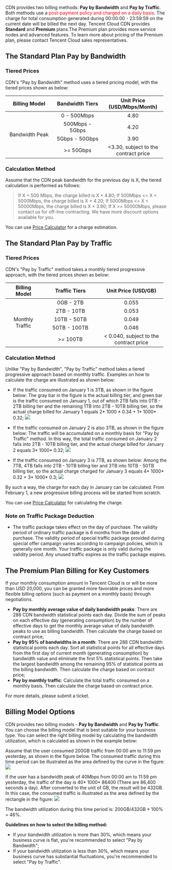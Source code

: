 
CDN provides two billing methods:  **Pay by Bandwidth** and **Pay by Traffic**. Both methods use a <font color="red">post-payment policy and charged on a daily basis</font>. The charge for total consumption generated during 00:00:00 - 23:59:59 on the current date will be billed the next day.
Tencent Cloud CDN provides **Standard** and **Premium** plans.The Premium plan provides more service nodes and advanced features. To learn more about pricing of the Premium plan, please contact Tencent Cloud sales representatives.

## The Standard Plan Pay by Bandwidth
### Tiered Prices
CDN's "Pay by Bandwidth" method uses a tiered pricing model, with the tiered prices shown as below:
<table  style="width:494px">
	<thead>
		<tr>
			<th scope="col" style="width: 145px;">Billing Model</th>
			<th scope="col" style="width: 154px;">Bandwidth Tiers</th>
			<th scope="col" style="width: 180px;">Unit Price (USD/Mbps/Month)</th>
		</tr>
	</thead>
	<tbody>
		<tr>
			<td colspan="1" rowspan="4" style="text-align: center; width: 145px;">Bandwidth Peak</td>
			<td style="text-align: center; width: 154px;">0 - 500Mbps</td>
			<td style="text-align: center; width: 180px;">4.80</td>
		</tr>
		<tr>
			<td style="text-align: center; width: 154px;">500Mbps - 5Gbps</td>
			<td style="text-align: center; width: 180px;">4.20</td>
		</tr>
		<tr>
			<td style="text-align: center; width: 154px;">5Gbps - 50Gbps</td>
			<td style="text-align: center; width: 180px;">3.90</td>
		</tr>
		<tr>
			<td style="text-align: center; width: 154px;">>= 50Gbps</td>
			<td style="text-align: center; width: 180px;"><3.30, subject to the contract price</td>
		</tr>
	</tbody>
</table>

### Calculation Method
Assume that the CDN peak bandwidth for the previous day is X, the tiered calculation is performed as follows:

> If X < 500 Mbps, the charge billed is X  &times; 4.80;
> If 500Mbps <= X < 5000Mbps, the charge billed is X  &times; 4.20;
> If 5000Mbps <= X < 50000Mbps, the charge billed is X &times; 3.90;
> If X >= 50000Mbps, please contact us for off-line contracting. We have more discount options available for you.

You can use [Price Calculator](https://buy.qcloud.com/calculator/cdn) for a charge estimation.

## The Standard Plan Pay by Traffic
### Tiered Prices
CDN's "Pay by Traffic" method takes a monthly tiered progressive approach, with the tiered prices shown as below:
<table  style="width:494px">
	<thead>
		<tr>
			<th scope="col" style="width:98px">Billing Model</th>
			<th scope="col" style="width: 170px;">Traffic Tiers</th>
			<th scope="col" style="width: 189px;">Unit Price (USD/GB)</th>
		</tr>
	</thead>
	<tbody>
		<tr>
			<td colspan="1" rowspan="5" style="text-align:center; width:98px">Monthly Traffic</td>
			<td style="text-align: center; width: 170px;">0GB - 2TB</td>
			<td style="text-align: center; width: 189px;">0.055</td>
		</tr>
		<tr>
			<td style="text-align: center; width: 170px;">2TB - 10TB</td>
			<td style="text-align: center; width: 189px;">0.053</td>
		</tr>
		<tr>
			<td style="text-align: center; width: 170px;">10TB - 50TB</td>
			<td style="text-align: center; width: 189px;">0.049</td>
		</tr>
		<tr>
			<td style="text-align: center; width: 170px;">50TB - 100TB</td>
			<td style="text-align: center; width: 189px;">0.046</td>
		</tr>
		<tr>
			<td style="text-align: center; width: 170px;">>= 100TB</td>
			<td style="text-align: center; width: 189px;">< 0.040, subject to the contract price</td>
		</tr>
	</tbody>
</table>

### Calculation Method

Unlike "Pay by Bandwidth", "Pay by Traffic" method takes a tiered progressive approach based on monthly traffic. Examples on how to calculate the charge are illustrated as shown below:

+ If the traffic consumed on January 1 is 3TB, as shown in the figure below: The gray bar in the figure is the actual billing tier, and green bar is the traffic consumed on January 1, out of which 2TB falls into 0TB - 2TB billing tier and the remaining 1TB into 2TB - 10TB billing tier, so the actual charge billed for January 1 equals 2\* 1000 \* 0.34 + 1\* 1000\* 0.32;
  ![](https://mc.qcloudimg.com/static/img/bfdae242f6cca57421a65e46a96b0c67/image.png)

+ If the traffic consumed on January 2 is also 3TB, as shown in the figure below: The traffic will be accumulated on a monthly basis for "Pay by Traffic" method. In this way, the total traffic consumed on January 2 falls into 2TB - 10TB billing tier, and the actual charge billed for January 2 equals 3\* 1000\* 0.32;
  ![](https://mc.qcloudimg.com/static/img/f62d1056c1c2cab249cec62ad6e74ddc/image.png)

+ If the traffic consumed on January 3 is 7TB, as shown below: Among the 7TB, 4TB falls into 2TB - 10TB billing tier and 3TB into 10TB - 50TB billing tier, so the actual charge charged for January 3 equals 4\* 1000\* 0.32 + 3\* 1000\* 0.3;
  ![](https://mc.qcloudimg.com/static/img/954e2d483e31afd411f9a91ebd7f66c8/image.png)

By such a way, the charge for each day in January can be calculated. From February 1, a new progressive billing process will be started from scratch.

You can use [Price Calculator](https://buy.qcloud.com/calculator/cdn) for calculating the charge.

### Note on Traffic Package Deduction
+ The traffic package takes effect on the day of purchase. The validity period of ordinary traffic package is 6 months from the date of purchase. The validity period of special traffic package provided during special offer campaign varies according to campaign policies, which is generally one month. Your traffic package is only valid during the validity period. Any unused traffic expires as the traffic package expires.

## The Premium Plan Billing for Key Customers
If your monthly consumption amount in Tencent Cloud is or will be more than USD 20,000, you can be granted more favorable prices and more flexible billing options (such as payment on a monthly basis) through negotiations.

+ **Pay by monthly average value of daily bandwidth peaks**: There are 288 CDN bandwidth statistical points each day. Divide the sum of peaks on each effective day (generating consumption) by the number of effective days to get the monthly average value of daily bandwidth peaks to use as billing bandwidth. Then calculate the charge based on contract price;
+ **Pay by 95% of bandwidths in a month**: There are 288 CDN bandwidth statistical points each day. Sort all statistical points for all effective days from the first day of current month (generating consumption) by bandwidth value and eliminate the first 5% statistical points. Then take the largest bandwidth among the remaining 95% of statistical points as the billing bandwidth. Then calculate the charge based on contract price;
+ **Pay by monthly traffic**: Calculate the total traffic consumed on a monthly basis. Then calculate the charge based on contract price.

For more details, please submit a ticket.


## Billing Model Options
CDN provides two billing models - **Pay by Bandwidth** and **Pay by Traffic**. You can choose the billing model that is best suitable for your business type. You can select the right billing model by calculating the bandwidth utilization, which is calculated as shown in the example below:

Assume that the user consumed 200GB traffic from 00:00 am to 11:59 pm yesterday, as shown in the figure below. The consumed traffic during this time period can be illustrated as the area defined by the curve in the figure:
   ![](https://mc.qcloudimg.com/static/img/3ecfe86a031782ebeaf0b1f7595cc69f/image.png)

If the user has a bandwidth peak of 40Mbps from 00:00 am to 11:59 pm yesterday, the traffic of the day is 40\* 1000\* 86400 (There are 86,400 seconds a day). After converted to the unit of GB, the result will be 432GB. In this case, the consumed traffic is illustrated as the area defined by the rectangle in the figure:
   ![](https://mc.qcloudimg.com/static/img/b80d043b6e7f461d62fd2d87abf67005/image.png)

The bandwidth utilization during this time period is: 200GB/432GB * 100% = 46%.

**Guidelines on how to select the billing method:**
+ If your bandwidth utilization is more than 30%, which means your business curve is flat, you're recommended to select "Pay by Bandwidth"; 
+ If your bandwidth utilization is less than 30%, which means your business curve has substantial fluctuations, you're recommended to select "Pay by Traffic".


